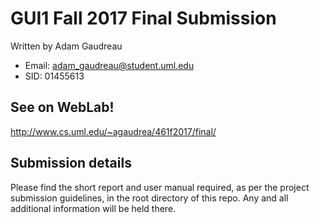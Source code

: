 # GUI1 Fall 2017 Final Submission
Written by Adam Gaudreau
- Email: adam_gaudreau@student.uml.edu
- SID: 01455613

## See on WebLab!
http://www.cs.uml.edu/~agaudrea/461f2017/final/

## Submission details
Please find the short report and user manual required, as per the project submission guidelines, in the root directory of this repo. Any and all additional information will be held there.
